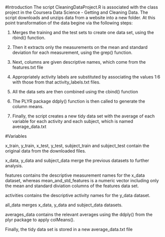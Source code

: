 #Introduction
The script CleaningDataProject.R is associated with the class project in the Coursera Data Science - Getting and Cleaning Data.  The script downloads and unzips data from a website into a new folder. At this point transformation of the data begine via the following steps:

1) Merges the training and the test sets to create one data set, using the rbind() function. 

2) Then it extracts only the measurements on the mean and standard deviation for each measurement, using the grep() function.

3) Next, columns are given descriptive names, which come from the features.txt file

4) Appropriately activity labels are substituted by associating the values 1:6 with those from that activity_labels.txt files.

5) All the data sets are then combined using the cbind() function

6) The PLYR package ddply() function is then called to generate the column means.

5) Finally, the script creates a new tidy data set with the average of each variable for each activity and each subject, which is named average_data.txt

#Variables

x_train, y_train, x_test, y_test, subject_train and subject_test contain the original data from the downloaded files.

x_data, y_data and subject_data merge the previous datasets to further analysis.

features contains the descriptive measurement names for the x_data dataset, whereas mean_and_std_features is a numeric vector including only the mean and standard diviation columns of the features data set.

activities contains the descriptive activity names for the y_data dataset.

all_data merges x_data, y_data and subject_data datasets.

averages_data contains the relevant averages using the ddply() from the plyr package to apply colMeans().

Finally, the tidy data set is stored in a new average_data.txt file

